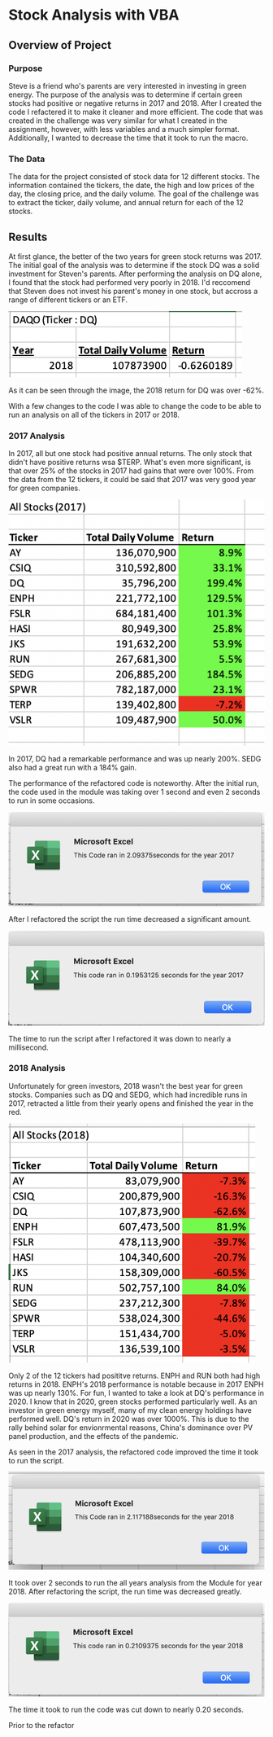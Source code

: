 # Stock Analysis with VBA

## Overview of Project

### Purpose
Steve is a friend who's parents are very interested in investing in green energy. The purpose of the analysis was to determine if certain green stocks had positive or negative returns in 2017 and 2018. After I created the code I refactered it to make it cleaner and more efficient. The code that was created in the challenge was very similar for what I created in the assignment, however, with less variables and a much simpler format. Additionally, I wanted to decrease the time that it took to run the macro.

### The Data
The data for the project consisted of stock data for 12 different stocks. The information contained the tickers, the date, the high and low prices of the day, the closing price, and the daily volume. The goal of the challenge was to extract the ticker, daily volume, and annual return for each of the 12 stocks.

## Results
At first glance, the better of the two years for green stock returns was 2017. The initial goal of the analysis was to determine if the stock DQ was a solid investment for Steven's parents. After performing the analysis on DQ alone, I found that the stock had performed very poorly in 2018. I'd reccomend that Steven does not invest his parent's money in one stock, but accross a range of different tickers or an ETF. 

![DQ_Analysis](https://github.com/jackogross123/stock-analysis/blob/main/Resources/DQ_Analysis.png)

As it can be seen through the image, the 2018 return for DQ was over -62%.

With a few changes to the code I was able to change the code to be able to run an analysis on all of the tickers in 2017 or 2018. 

### 2017 Analysis
In 2017, all but one stock had positive annual returns. The only stock that didn't have positive returns wsa $TERP. What's even more significant, is that over 25% of the stocks in 2017 had gains that were over 100%. From the data from the 12 tickers, it could be said that 2017 was very good year for green companies.

![VBA_Challenge_Data](https://github.com/jackogross123/stock-analysis/blob/main/Resources/VBA_Challenge_Data_2017.png)

In 2017, DQ had a remarkable performance and was up nearly 200%. SEDG also had a great run with a 184% gain.

The performance of the refactored code is noteworthy. After the initial run, the code used in the module was taking over 1 second and even 2 seconds to run in some occasions. 

![Module_2_2017](https://github.com/jackogross123/stock-analysis/blob/main/Resources/Module2_2017.png)

After I refactored the script the run time decreased a significant amount.

![VBA_Challenge_2017](https://github.com/jackogross123/stock-analysis/blob/main/Resources/VBA_Challenge_2017.png)

The time to run the script after I refactored it was down to nearly a millisecond.

### 2018 Analysis
Unfortunately for green investors, 2018 wasn't the best year for green stocks. Companies such as DQ and SEDG, which had incredible runs in 2017, retracted a little from their yearly opens and finished the year in the red.

![VBA_Challenge_Data_2018](https://github.com/jackogross123/stock-analysis/blob/main/Resources/VBA_Challenge_Data_2018.png)

Only 2 of the 12 tickers had posititve returns. ENPH and RUN both had high returns in 2018. ENPH's 2018 performance is notable because in 2017 ENPH was up nearly 130%. For fun, I wanted to take a look at DQ's performance in 2020. I know that in 2020, green stocks performed particularly well. As an investor in green energy myself, many of my clean energy holdings have performed well. DQ's return in 2020 was over 1000%. This is due to the rally behind solar for envionrmental reasons, China's dominance over PV panel production, and the effects of the pandemic.

As seen in the 2017 analysis, the refactored code improved the time it took to run the script.

![Module_2_2018](https://github.com/jackogross123/stock-analysis/blob/main/Resources/Module2_2018.png)

It took over 2 seconds to run the all years analysis from the Module for year 2018. After refactoring the script, the run time was decreased greatly.

![VBA_Challenge_2018](https://github.com/jackogross123/stock-analysis/blob/main/Resources/VBA_Challenge_2018.png)

The time it took to run the code was cut down to nearly 0.20 seconds.



Prior to the refactor
